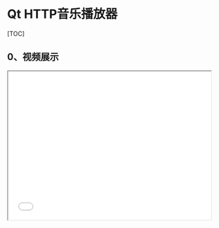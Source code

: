 # Qt HTTP音乐播放器

[TOC]

## 0、视频展示


<iframe height=345 width=470  src="src/QtMusicPlay4.mp4">

视频文件路径：`src/QtMusicPlay4.mp4`


## 一、项目概述

### 1.1 项目简介

- Qt HTTP音乐播放器是一款基于Qt框架开发的跨平台桌面音乐播放器。该播放器集成了本地音乐播放和在线音乐播放功能，用户可以方便地导入本地音乐文件或添加在线音乐资源进行播放


### 1.2 项目目标

- 基本需求:
- [x] 支持 MP3 格式音乐播放
- [x] 支持基本的播放控制功能，如播放、暂停、上一曲、下一曲
- [x] 支持在线音乐播放，通过 HTTP 请求获取音乐资源
- [x] 支持歌词自动匹配并显示
- [x] 支持专辑图片自动匹配并显示
- [x] 支持音量调节、静音功能。
- [x] 支持播放进度显示,时间显示
- [x] 支持歌曲切换
- 扩展需求:
- [x] 支持拖动进度条调整进度
- [x] 支持专辑图片动画,在播放时可同步旋转
- [x] 支持本地音乐缓存与播放
- [ ] 支持 MP3 以外的格式播放,如WAV、FLAC、AAC等
- [x] 支持播放模式选择，如顺序播放、单曲循环、随机播放等
- [x] 支持最小化托盘

### 1.3 项目范围

项目主要聚焦于开发桌面端的音乐播放器，支持的音乐格式初期为MP3，计划后续添加对WAV、FLAC等格式的支持。播放器支持自动获取在线歌单列表信息，并能够根据用户选择播放在线音乐。此外，播放器还具备基本的播放控制功能，如播放、暂停、上一曲、下一曲等。

## 二、系统架构与设计

### 2.1 架构概述

Qt HTTP音乐播放器采用了MVC（模型-视图-控制器）架构模式，以分离用户界面与业务逻辑，提高应用的可维护性和扩展性。系统架构主要分为以下几个部分：
- **视图层（View）**：用户界面，负责展示数据和接收用户操作。
- **控制层（Controller）**：处理用户输入，通过模型层处理数据，然后更新视图层。
- **模型层（Model）**：数据访问层，包括音乐播放控制和网络数据交互。

### 2.2 模块划分

系统主要模块包括：
- **播放器控制模块（KMediaPlayerManager）**：封装了所有音乐播放控制逻辑，包括加载文件、播放、暂停、音乐播放控制等。
- **音乐资源管理模块（KSongTableModel）**：管理音乐库，支持添加、删除歌曲和创建播放列表。
- **网络通信模块（KxHttpRequestManager）**：负责执行所有网络请求，如下载歌曲、获取歌词和搜索在线资源。
- **用户界面模块（KMainWindow）**：为用户提供操作界面，包括播放控制按钮、音乐列表和播放信息显示。
- **线程处理模块（KThreadTask）**：提供多线程处理功能，包括获取歌曲音乐资源等。

### 2.3 技术选型

选用Qt框架是因为其跨平台特性以及丰富的网络和多媒体处理功能。其中使用QNetworkAccessManager类进行网络请求，QMediaPlayer类进行音乐播放和音量控制，QMediaPlaylist类管理播放列表，QThread实现多线程处理。

## 三、功能实现

### 3.1 基本播放功能

#### 功能介绍

  项目支持基本的音乐播放功能，允许用户通过图形界面控制音乐的播放、暂停、停止，以及跳转到下一曲或上一曲。这提供了一个直观和易于操作的用户界面，使用户能够轻松管理他们的音乐体验。

  #### 技术实现

  - **控件和信号**：使用`QPushButton`控件为每种播放控制功能提供界面。这些按钮的`clicked`信号连接到槽函数，用于控制音乐的播放状态。
  - **音乐播放管理**：`KMediaPlayerManager`类封装了`QMediaPlayer`和`QMediaPlaylist`的接口。该类负责具体的播放控制逻辑，如播放、暂停、停止和跳转歌曲。
  - **播放列表管理**：通过`QMediaPlaylist`管理播放列表，支持添加、删除和重新排序歌曲，以及保存用户的播放列表。

### 3.2 在线音乐支持

  #### 功能介绍

  除了播放本地音乐文件外，应用还支持在线搜索和播放音乐流。这通过集成网络请求处理模块实现，用户可以搜索音乐、播放在线音乐，并下载音乐文件及其歌词。

  #### 技术实现

  - **HTTP请求处理**：`KxHttpRequestManager`模块负责发起和处理所有HTTP请求，这包括音乐搜索、音乐流播放和文件下载。
  - **数据通信**：通过信号和槽机制在`KxHttpRequestManager`和`KSongTableModel`之间进行数据通信。当从网络请求中获取到音乐数据后，这些数据被发送到`KSongTableModel`，后者更新UI展示和数据存储。
  - **歌词和文件下载**：在用户选择特定歌曲时，应用不仅可以流式传输音乐，还可以下载音乐文件和相关的歌词文件到本地，支持离线播放。

### 3.3 高级功能实现

#### 进度条调整

- **功能介绍**：用户可以通过拖动进度条来快速定位音乐播放的任何位置，这不仅提高了用户的交互体验，还允许精确控制音乐播放进度。
- **技术实现**：进度条通过`QSlider`控件实现。`KMediaPlayerManager`负责监听`QMediaPlayer`的`positionChanged`信号，这个信号每当音乐播放位置改变时触发。然后，`KMediaPlayerManager`会发出自定义的`onPositionChanged`信号，`KMainWindow`通过连接到这个信号的槽函数来接收通知，并计算新的滑块位置，实时更新UI的进度条。

#### 专辑图片动画

- **功能介绍**：在音乐播放期间，专辑封面图片会进行旋转动画，创建动态视觉效果，增强用户的听觉与视觉体验。当音乐暂停时，动画也会相应停止，提供直观的反馈。
- **技术实现**：专辑图片的动画通过一个定时器控制，该定时器在接收到`QMediaPlayer::positionChanged`信号时触发。每次信号发出时，图片旋转一个固定角度。使用`QLabel`或自定义的`QWidget`来显示图片，并在其绘图事件中处理旋转逻辑。

#### 本地音乐缓存

- **功能介绍**：支持将在线获取的音乐缓存到本地硬盘，用户可以在没有网络连接的情况下播放之前已下载的音乐，这提高了应用的实用性和访问速度。
- **技术实现**：当用户选择播放音乐时，系统首先检查本地缓存。如果没有缓存，应用将从在线源下载音乐文件，并将其保存到本地磁盘。此操作由后台服务处理，以避免阻塞UI。下载完成后，更新播放器的资源路径以指向本地文件。

#### 最小化托盘

- **功能介绍**：应用支持最小化到系统托盘，允许用户在不关闭应用的情况下释放任务栏空间。这使得应用可以在后台静默运行，而用户仍可通过简单的托盘图标操作来管理其状态。
- **技术实现**：实现这一功能涉及使用`QSystemTrayIcon`来创建托盘图标。托盘图标配有一个上下文菜单，包括恢复和退出等选项。图标的双击事件被配置为恢复应用窗口，而右键菜单提供用户更多控制选项。对于窗口的最小化事件，通过覆盖`closeEvent`方法并改为隐藏窗口来处理，而不是关闭应用。


### 3.4 用户交互设计 

界面右侧为获取的在线歌曲列表

![](src/image.PNG)

## 四、技术细节

### 4.1 类图分析

详细分析了KMainWindow、KMediaPlayerManager、KSongTableModel等关键类的职责和相互关系，强调了如何通过分层的设计模式降低各模块之间的耦合度。

文件路径：`src/UML_class.PNG`

![UML类图](src\UML_class.PNG)




### 4.2 时序图分析

通过时序图，展示了从用户发起播放命令到音乐输出的完整流程，包括用户界面如何与后端逻辑交互，以及网络模块如何响应音乐播放请求。

文件路径：`src\UML_Time.PNG`

![UML时序图](src\UML_Time.PNG)



## 五、项目挑战与收获

### 5.1 遇到的主要挑战

- 资源请求下载速度慢：通过创建KxThreadTask类，将http请求任务放入线程中处理。
- 槽函数无法接受到对应信号：原因为槽函数参数类型格式不完全匹配，导致无法和信号一一对应。
- http响应处理槽函数接受数据为空：原因为一个信号触发多个槽函数时，党第一个槽函数处理完后传入参数地址已被销毁。

- 歌词解析和显示问题：歌词文件由于为一个长的字符串，首先需要对字符进行拆分为多个子串。然后使用正则表达式，解析其中的时间点，歌曲播放时，根据不同的歌曲进度，匹配对应的歌词进行展示。

### 5.2 项目收获

- 加深对信号与槽函数机制的理解。
- 加深对MVD架构的理解，将不懂的职责划分给不同的类。
- 通过对每个功能模块的划分，对应负责类提供响应的独立接口。

### 5.3 未来展望

- 实现窗口最小化效果
- 优化http请求响应接受效率和体验
- 实现本地音乐播放
- 实现多类型文件播放